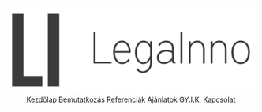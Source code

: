 <header>
  <div class="navbar">
    <div class="logo" data-aos="fade-right" data-aos-once="true">
      <a href="/">
        <img src="../img/logo.svg" class="logo-image">
      </a>
    </div>
    <nav class="nav-links">
      <a href="/home/" class="{% if page.url == '/home/' %}active{% endif %}">Kezdőlap</a>
      <a href="/bemutatkozas/" class="{% if page.url == '/bemutatkozas/' %}active{% endif %}">Bemutatkozás</a>
      <a href="/referenciak/" class="{% if page.url == '/referenciak/' %}active{% endif %}">Referenciák</a>
      <a href="/ajanlatok/" class="{% if page.url == '/ajanlatok/' %}active{% endif %}">Ajánlatok</a>
      <a href="/gyik/" class="{% if page.url == '/gyik/' %}active{% endif %}">GY.I.K.</a>
      <a href="/kapcsolat/" class="{% if page.url == '/kapcsolat/' %}active{% endif %}">Kapcsolat</a>
    </nav>
    <div class="hamburger" id="hamburger-icon">
      <div class="bar"></div>
      <div class="bar"></div>
      <div class="bar"></div>
    </div>
  </div>
</header>
